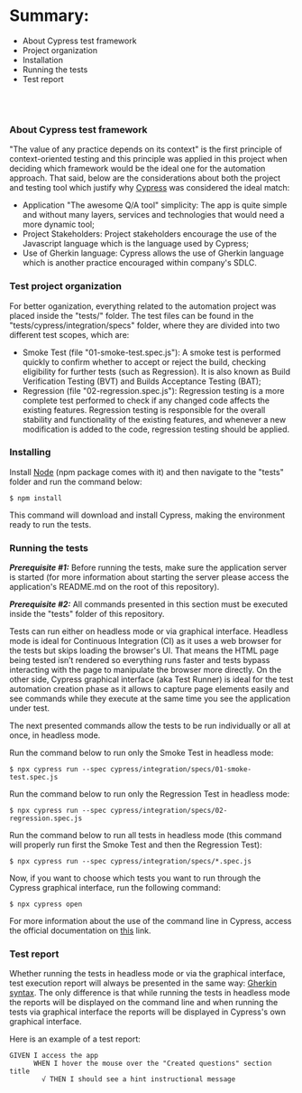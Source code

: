 # Summary:

  -  About Cypress test framework
  -  Project organization
  -  Installation
  -  Running the tests
  -  Test report

\
&nbsp;

### About Cypress test framework
"The value of any practice depends on its context" is the first principle of context-oriented testing and this principle was applied in this project when deciding which framework would be the ideal one for the automation approach. That said, below are the considerations about both the project and testing tool which justify why [Cypress](https://www.cypress.io/) was considered the ideal match:

 - Application "The awesome Q/A tool" simplicity: The app is quite simple and without many layers, services and technologies that would need a more dynamic tool;
 - Project Stakeholders: Project stakeholders encourage the use of the Javascript language which is the language used by Cypress;
 - Use of Gherkin language: Cypress allows the use of Gherkin language which is another practice encouraged within company's SDLC.


### Test project organization
For better oganization, everything related to the automation project was placed inside the "tests/" folder. The test files can be found in the "tests/cypress/integration/specs" folder, where they are divided into two different test scopes, which are:
  - Smoke Test (file "01-smoke-test.spec.js"): A smoke test is performed quickly to confirm whether to accept or reject the build, checking eligibility for further tests (such as Regression). It is also known as Build Verification Testing (BVT) and Builds Acceptance Testing (BAT);
  - Regression (file "02-regression.spec.js"): Regression testing is a more complete test performed to check if any changed code affects the existing features. Regression testing is responsible for the overall stability and functionality of the existing features, and whenever a new modification is added to the code, regression testing should be applied.

### Installing
Install [Node](https://nodejs.org/en/download/) (npm package comes with it) and then navigate to the "tests" folder and run the command below:

```
$ npm install
```

This command will download and install Cypress, making the environment ready to run the tests.

### Running the tests
***Prerequisite #1:*** Before running the tests, make sure the application server is started (for more information about starting the server please access the application's README.md on the root of this repository).

***Prerequisite #2:*** All commands presented in this section must be executed inside the "tests" folder of this repository.

Tests can run either on headless mode or via graphical interface. Headless mode is ideal for Continuous Integration (CI) as it uses a web browser for the tests but skips loading the browser's UI. That means the HTML page being tested isn’t rendered so everything runs faster and tests bypass interacting with the page to manipulate the browser more directly. On the other side, Cypress graphical interface (aka Test Runner) is ideal for the test automation creation phase as it allows to capture page elements easily and see commands while they execute at the same time you see the application under test.

The next presented commands allow the tests to be run individually or all at once, in headless mode.

Run the command below to run only the Smoke Test in headless mode:
```
$ npx cypress run --spec cypress/integration/specs/01-smoke-test.spec.js
```
Run the command below to run only the Regression Test in headless mode:
```
$ npx cypress run --spec cypress/integration/specs/02-regression.spec.js
```
Run the command below to run all tests in headless mode (this command will properly run first the Smoke Test and then the Regression Test):
```
$ npx cypress run --spec cypress/integration/specs/*.spec.js
```

Now, if you want to choose which tests you want to run through the Cypress graphical interface, run the following command:
```
$ npx cypress open
```
For more information about the use of the command line in Cypress, access the official documentation on [this](https://docs.cypress.io/guides/guides/command-line) link.

### Test report
Whether running the tests in headless mode or via the graphical interface, test execution report will always be presented in the same way: [Gherkin syntax](https://cucumber.io/docs/gherkin/reference/). The only difference is that while running the tests in headless mode the reports will be displayed on the command line and when running the tests via graphical interface the reports will be displayed in Cypress's own graphical interface.

Here is an example of a test report:
```
GIVEN I access the app
      WHEN I hover the mouse over the "Created questions" section title
        √ THEN I should see a hint instructional message
```
